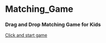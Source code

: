 # Matching_Game
### Drag and Drop Matching Game for Kids

[Click and start game](https://sevdeorscelik.github.io/Matching_Game/)


